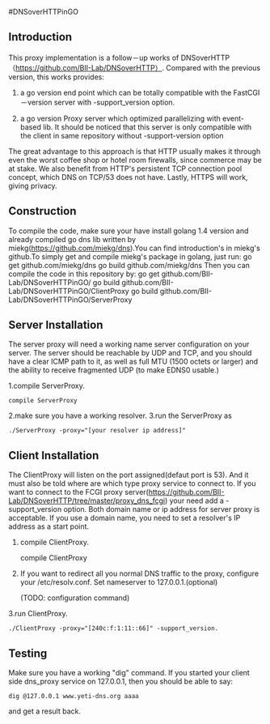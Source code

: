 ﻿#DNSoverHTTPinGO

Introduction
------------

This proxy implementation is a follow－up works of DNSoverHTTP（https://github.com/BII-Lab/DNSoverHTTP）. Compared with the previous version, this works provides:

1. a go version end point which can be totally compatible with the FastCGI－version server with -support_version option. 

2. a go version Proxy server which optimized parallelizing with event-based lib. It should be noticed that this server is only compatible with the client in same repository without -support-version option

The great advantage to this approach is that HTTP usually makes it through
even the worst coffee shop or hotel room firewalls, since commerce may be at
stake. We also benefit from HTTP's persistent TCP connection pool concept,
which DNS on TCP/53 does not have. Lastly, HTTPS will work, giving privacy.

Construction
------------

To compile the code, make sure your have install golang 1.4 version and  already compiled go dns lib written by miekg(https://github.com/miekg/dns).You can find introduction's in miekg's github.To simply get and compile miekg's package in golang, just run:
	go get github.com/miekg/dns
	go build github.com/miekg/dns
Then you can compile the code in this repository by:
	go get github.com/BII-Lab/DNSoverHTTPinGO/
	go build github.com/BII-Lab/DNSoverHTTPinGO/ClientProxy
	go build github.com/BII-Lab/DNSoverHTTPinGO/ServerProxy

Server Installation
-------------------

The server proxy will need a working name server configuration on your server. The server should be reachable by UDP and TCP, and you should have a clear ICMP path to it, as well as full MTU (1500 octets or larger) and the ability to receive fragmented UDP (to make EDNS0 usable.)

1.compile ServerProxy.
	
	compile ServerProxy

2.make sure you have a working resolver.
3.run the ServerProxy as 
	
	./ServerProxy -proxy="[your resolver ip address]"

Client Installation
-------------------

The ClientProxy will listen on the port assigned(defaut port is 53). And it must also be told where are which type proxy service to connect to. If you want to connect to the FCGI proxy server(https://github.com/BII-Lab/DNSoverHTTP/tree/master/proxy_dns_fcgi) your need add a -support_version option. Both domain name or ip address for server proxy is acceptable. If you use a domain name, you need to set a resolver's IP address as a start point.

1. compile ClientProxy.
	
	compile ClientProxy
	
2. If you want to redirect all you normal DNS traffic to the proxy, configure your /etc/resolv.conf. Set nameserver to 127.0.0.1.(optional)
	
	(TODO: configuration command)
	
3.run ClientProxy. 
	
	./ClientProxy -proxy="[240c:f:1:11::66]" -support_version.


Testing
-------

Make sure you have a working "dig" command. If you started your client side
dns_proxy service on 127.0.0.1, then you should be able to say:

	dig @127.0.0.1 www.yeti-dns.org aaaa

and get a result back.
